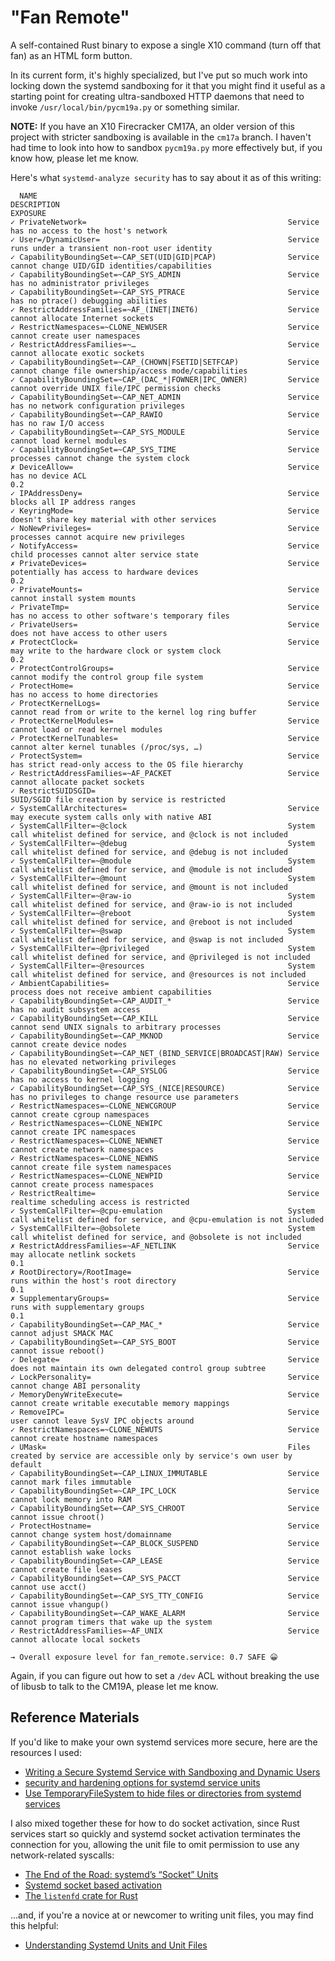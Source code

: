 # "Fan Remote"

A self-contained Rust binary to expose a single X10 command (turn off that fan)
as an HTML form button.

In its current form, it's highly specialized, but I've put so much work into
locking down the systemd sandboxing for it that you might find it useful as a
starting point for creating ultra-sandboxed HTTP daemons that need to invoke
`/usr/local/bin/pycm19a.py` or something similar.

**NOTE:** If you have an X10 Firecracker CM17A, an older version of this project
with stricter sandboxing is available in the `cm17a` branch. I haven't had time
to look into how to sandbox `pycm19a.py` more effectively but, if you know how,
please let me know.

Here's what `systemd-analyze security` has to say about it as of this writing:

```none
  NAME                                                        DESCRIPTION                                                                   EXPOSURE
✓ PrivateNetwork=                                             Service has no access to the host's network
✓ User=/DynamicUser=                                          Service runs under a transient non-root user identity
✓ CapabilityBoundingSet=~CAP_SET(UID|GID|PCAP)                Service cannot change UID/GID identities/capabilities
✓ CapabilityBoundingSet=~CAP_SYS_ADMIN                        Service has no administrator privileges
✓ CapabilityBoundingSet=~CAP_SYS_PTRACE                       Service has no ptrace() debugging abilities
✓ RestrictAddressFamilies=~AF_(INET|INET6)                    Service cannot allocate Internet sockets
✓ RestrictNamespaces=~CLONE_NEWUSER                           Service cannot create user namespaces
✓ RestrictAddressFamilies=~…                                  Service cannot allocate exotic sockets
✓ CapabilityBoundingSet=~CAP_(CHOWN|FSETID|SETFCAP)           Service cannot change file ownership/access mode/capabilities
✓ CapabilityBoundingSet=~CAP_(DAC_*|FOWNER|IPC_OWNER)         Service cannot override UNIX file/IPC permission checks
✓ CapabilityBoundingSet=~CAP_NET_ADMIN                        Service has no network configuration privileges
✓ CapabilityBoundingSet=~CAP_RAWIO                            Service has no raw I/O access
✓ CapabilityBoundingSet=~CAP_SYS_MODULE                       Service cannot load kernel modules
✓ CapabilityBoundingSet=~CAP_SYS_TIME                         Service processes cannot change the system clock
✗ DeviceAllow=                                                Service has no device ACL                                                          0.2
✓ IPAddressDeny=                                              Service blocks all IP address ranges
✓ KeyringMode=                                                Service doesn't share key material with other services
✓ NoNewPrivileges=                                            Service processes cannot acquire new privileges
✓ NotifyAccess=                                               Service child processes cannot alter service state
✗ PrivateDevices=                                             Service potentially has access to hardware devices                                 0.2
✓ PrivateMounts=                                              Service cannot install system mounts
✓ PrivateTmp=                                                 Service has no access to other software's temporary files
✓ PrivateUsers=                                               Service does not have access to other users
✗ ProtectClock=                                               Service may write to the hardware clock or system clock                            0.2
✓ ProtectControlGroups=                                       Service cannot modify the control group file system
✓ ProtectHome=                                                Service has no access to home directories
✓ ProtectKernelLogs=                                          Service cannot read from or write to the kernel log ring buffer
✓ ProtectKernelModules=                                       Service cannot load or read kernel modules
✓ ProtectKernelTunables=                                      Service cannot alter kernel tunables (/proc/sys, …)
✓ ProtectSystem=                                              Service has strict read-only access to the OS file hierarchy
✓ RestrictAddressFamilies=~AF_PACKET                          Service cannot allocate packet sockets
✓ RestrictSUIDSGID=                                           SUID/SGID file creation by service is restricted
✓ SystemCallArchitectures=                                    Service may execute system calls only with native ABI
✓ SystemCallFilter=~@clock                                    System call whitelist defined for service, and @clock is not included
✓ SystemCallFilter=~@debug                                    System call whitelist defined for service, and @debug is not included
✓ SystemCallFilter=~@module                                   System call whitelist defined for service, and @module is not included
✓ SystemCallFilter=~@mount                                    System call whitelist defined for service, and @mount is not included
✓ SystemCallFilter=~@raw-io                                   System call whitelist defined for service, and @raw-io is not included
✓ SystemCallFilter=~@reboot                                   System call whitelist defined for service, and @reboot is not included
✓ SystemCallFilter=~@swap                                     System call whitelist defined for service, and @swap is not included
✓ SystemCallFilter=~@privileged                               System call whitelist defined for service, and @privileged is not included
✓ SystemCallFilter=~@resources                                System call whitelist defined for service, and @resources is not included
✓ AmbientCapabilities=                                        Service process does not receive ambient capabilities
✓ CapabilityBoundingSet=~CAP_AUDIT_*                          Service has no audit subsystem access
✓ CapabilityBoundingSet=~CAP_KILL                             Service cannot send UNIX signals to arbitrary processes
✓ CapabilityBoundingSet=~CAP_MKNOD                            Service cannot create device nodes
✓ CapabilityBoundingSet=~CAP_NET_(BIND_SERVICE|BROADCAST|RAW) Service has no elevated networking privileges
✓ CapabilityBoundingSet=~CAP_SYSLOG                           Service has no access to kernel logging
✓ CapabilityBoundingSet=~CAP_SYS_(NICE|RESOURCE)              Service has no privileges to change resource use parameters
✓ RestrictNamespaces=~CLONE_NEWCGROUP                         Service cannot create cgroup namespaces
✓ RestrictNamespaces=~CLONE_NEWIPC                            Service cannot create IPC namespaces
✓ RestrictNamespaces=~CLONE_NEWNET                            Service cannot create network namespaces
✓ RestrictNamespaces=~CLONE_NEWNS                             Service cannot create file system namespaces
✓ RestrictNamespaces=~CLONE_NEWPID                            Service cannot create process namespaces
✓ RestrictRealtime=                                           Service realtime scheduling access is restricted
✓ SystemCallFilter=~@cpu-emulation                            System call whitelist defined for service, and @cpu-emulation is not included
✓ SystemCallFilter=~@obsolete                                 System call whitelist defined for service, and @obsolete is not included
✗ RestrictAddressFamilies=~AF_NETLINK                         Service may allocate netlink sockets                                               0.1
✗ RootDirectory=/RootImage=                                   Service runs within the host's root directory                                      0.1
✗ SupplementaryGroups=                                        Service runs with supplementary groups                                             0.1
✓ CapabilityBoundingSet=~CAP_MAC_*                            Service cannot adjust SMACK MAC
✓ CapabilityBoundingSet=~CAP_SYS_BOOT                         Service cannot issue reboot()
✓ Delegate=                                                   Service does not maintain its own delegated control group subtree
✓ LockPersonality=                                            Service cannot change ABI personality
✓ MemoryDenyWriteExecute=                                     Service cannot create writable executable memory mappings
✓ RemoveIPC=                                                  Service user cannot leave SysV IPC objects around
✓ RestrictNamespaces=~CLONE_NEWUTS                            Service cannot create hostname namespaces
✓ UMask=                                                      Files created by service are accessible only by service's own user by default
✓ CapabilityBoundingSet=~CAP_LINUX_IMMUTABLE                  Service cannot mark files immutable
✓ CapabilityBoundingSet=~CAP_IPC_LOCK                         Service cannot lock memory into RAM
✓ CapabilityBoundingSet=~CAP_SYS_CHROOT                       Service cannot issue chroot()
✓ ProtectHostname=                                            Service cannot change system host/domainname
✓ CapabilityBoundingSet=~CAP_BLOCK_SUSPEND                    Service cannot establish wake locks
✓ CapabilityBoundingSet=~CAP_LEASE                            Service cannot create file leases
✓ CapabilityBoundingSet=~CAP_SYS_PACCT                        Service cannot use acct()
✓ CapabilityBoundingSet=~CAP_SYS_TTY_CONFIG                   Service cannot issue vhangup()
✓ CapabilityBoundingSet=~CAP_WAKE_ALARM                       Service cannot program timers that wake up the system
✓ RestrictAddressFamilies=~AF_UNIX                            Service cannot allocate local sockets

→ Overall exposure level for fan_remote.service: 0.7 SAFE 😀
```

Again, if you can figure out how to set a `/dev` ACL without breaking the use of
libusb to talk to the CM19A, please let me know.

## Reference Materials

If you'd like to make your own systemd services more secure, here are the
resources I used:

- [Writing a Secure Systemd Service with Sandboxing and Dynamic Users](https://nickb.dev/blog/writing-a-secure-systemd-service-with-sandboxing-and-dynamic-users)
- [security and hardening options for systemd service units](https://gist.github.com/ageis/f5595e59b1cddb1513d1b425a323db04)
- [Use TemporaryFileSystem to hide files or directories from systemd services](https://www.sherbers.de/use-temporaryfilesystem-to-hide-files-or-directories-from-systemd-services/)

I also mixed together these for how to do socket activation, since Rust services
start so quickly and systemd socket activation terminates the connection for
you, allowing the unit file to omit permission to use any network-related
syscalls:

- [The End of the Road: systemd’s “Socket” Units](https://www.linux.com/training-tutorials/end-road-systemds-socket-units/)
- [Systemd socket based activation](https://web.archive.org/web/20210617031521/https://leonardoce.wordpress.com/2015/03/08/systemd-socket-based-activation/)
- [The `listenfd` crate for Rust](https://lib.rs/crates/listenfd)

...and, if you're a novice at or newcomer to writing unit files, you may find
this helpful:

- [Understanding Systemd Units and Unit Files](https://www.digitalocean.com/community/tutorials/understanding-systemd-units-and-unit-files)
